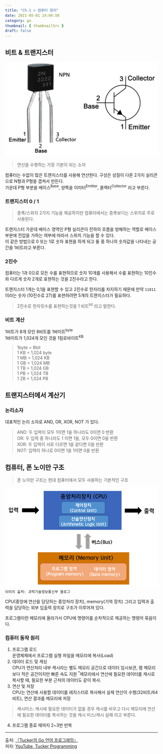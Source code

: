 ```yaml
---
title: "Ch.1 > 컴퓨터 원리"
date: 2021-05-01 14:04:50
category: go
thumbnail: { thumbnailSrc }
draft: false
---
```


## 비트 & 트랜지스터
![](./images/npn_transistor.png)

> 연산을 수행하는 가장 기본이 되는 소자

컴퓨터는 수없이 많은 트랜지스터를 사용해 연산한다. 구성은 성질이 다른 2가지 실리콘으로 N형과 P형을 겹쳐서 만든다.</br>
가운데 P형 부분을 베이스<sup>Base</sup>, 양쪽을 이미터<sup>Emitter</sup>, 콜렉터<sup>Collector</sup> 라고 부른다.

### 트랜지스터 0 / 1
> 증폭/스위치 2가지 기능을 제공하지만 컴퓨터에서는 증폭보다는 스위치로 주로 사용된다.

트랜지스터 가운데 베이스 영역인 P형 실리콘이 전하의 흐름을 방해하는 역할로 베이스 부분에 전압을 가하는 여부에 따라서 스위치 기능을 할 수 있다.</br>
이 같은 방법으로 0 또는 1로 숫자 표현을 하게 되고 둘 중 하나의 숫자값을 나타내는 공간을 1비트라고 부른다.

### 2진수
컴퓨터는 1과 0으로 모든 수를 표현하므로 숫자 10개를 사용해서 수를 표현하는 10진수와 다르게 숫자 2개로 표현하는 것을 2진수라고 한다.

트랜지스터 1개는 0,1을 표현할 수 있고 2진수로 한자리를 차지하기 때문에 만약 `11011` 이라는 숫자 (10진수로 27)를 표현하려면 5개의 트랜지스터가 필요하다.

> 2진수로 한자릿수를 표현하는것을 1 비트<sup>bit</sup> 라고 말한다.

### 비트 계산
1비트가 8개 모인 8비트를 1바이트<sup>byte</sup></br>
1바이트가 1,024개 모인 것을 1킬로바이트<sup>KB</sup></br>

> 1byte = 8bit</br>
1 KB = 1,024 byte</br>
1 MB = 1,024 KB</br>
1 GB = 1,024 MB</br>
1 TB = 1,024 GB</br>
1 PB = 1,024 TB</br>
1 ZB = 1,024 PB

## 트랜지스터에서 계산기
### 논리소자
대표적인 논리 소자로 AND, OR, XOR, NOT 가 있다.
> AND: 두 입력이 모두 1이면 1을 하나라도 0이면 0 반환</br>
OR: 두 입력 중 하나라도 1 이면 1을, 모두 0이면 0을 반환</br>
XOR: 두 입력이 서로 다르면 1을 같다면 0을 반환</br>
NOT: 입력이 하나로 0이면 1을 1이면 0을 반환

## 컴퓨터, 폰 노이만 구조
> 폰 노이만 구조는 현대 컴퓨터에서 모두 사용하는 기본적인 구조

![](./images/computer.png)
`이미지 출처: 과학기술정보통신부 블로그`

CPU(중앙에 연산을 담당하는 중앙처리 장치), memory(기억 장치) 그리고 입력과 출력을 담당하는 외부 입출력 장치로 구조가 이루어져 있다.

프로그램이란 메모리에 올라가서 CPU에 명령어를 순차적으로 제공하는 명령어 묶음이다.

### 컴퓨터 동작 원리

1. 프로그램 로드</br>
운영체제에서 프로그램 실행 파일을 메모리에 복사(Load)
2. 데이터 로드 및 캐싱</br>
CPU가 연산처리 내부 캐시라는 별도 메모리 공간으로 데이터 임시보관, 램 메모리보다 적은 공간이지만 빠른 속도 지원 <sup>*</sup>메모리에서 연산에 필요한 데이터를 캐시로 복사할 때, 필요한 부분 근처의 데이터도 같이 복사.
3. 연산 및 저장</br>
CPU는 연산에 사용할 데이터를 레지스터로 복사해서 실제 연산이 수행(32비트/64비트), 연산 결과를 메모리에 저장

> 캐시미스: 캐시에 필요한 데이터가 없을 경우 캐시를 비우고 다시 메모리에 연산에 필요한 데이터를 복사하는 것을 캐시 미스/캐시 실패 라고 부른다.

4. 프로그램 종료 때까지 2~3번 반복






--------

출처: [『Tucker의 Go 언어 프로그래밍』](http://www.yes24.com/Product/Goods/99108736)</br>
저자: [YouTube, Tucker Programming](https://www.youtube.com/channel/UCZp_ftx6UB_32VfVmlS3o_A)